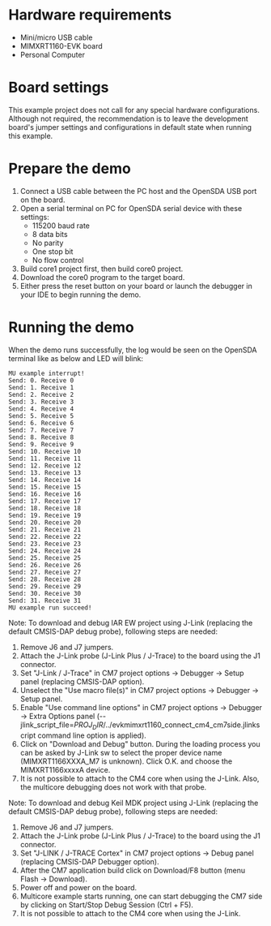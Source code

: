 Hardware requirements
===================
- Mini/micro USB cable
- MIMXRT1160-EVK board
- Personal Computer

Board settings
============
This example project does not call for any special hardware configurations.
Although not required, the recommendation is to leave the development board's jumper settings
and configurations in default state when running this example.

Prepare the demo
===============
1.  Connect a USB cable between the PC host and the OpenSDA USB port on the board.
2.  Open a serial terminal on PC for OpenSDA serial device with these settings:
    - 115200 baud rate
    - 8 data bits
    - No parity
    - One stop bit
    - No flow control
3.  Build core1 project first, then build core0 project.
4.  Download the core0 program to the target board.
5.  Either press the reset button on your board or launch the debugger in your IDE to begin running the demo.

Running the demo
===============
When the demo runs successfully, the log would be seen on the OpenSDA terminal like as below and LED will blink:

~~~~~~~~~~~~~~~~~~~~~
MU example interrupt!
Send: 0. Receive 0
Send: 1. Receive 1
Send: 2. Receive 2
Send: 3. Receive 3
Send: 4. Receive 4
Send: 5. Receive 5
Send: 6. Receive 6
Send: 7. Receive 7
Send: 8. Receive 8
Send: 9. Receive 9
Send: 10. Receive 10
Send: 11. Receive 11
Send: 12. Receive 12
Send: 13. Receive 13
Send: 14. Receive 14
Send: 15. Receive 15
Send: 16. Receive 16
Send: 17. Receive 17
Send: 18. Receive 18
Send: 19. Receive 19
Send: 20. Receive 20
Send: 21. Receive 21
Send: 22. Receive 22
Send: 23. Receive 23
Send: 24. Receive 24
Send: 25. Receive 25
Send: 26. Receive 26
Send: 27. Receive 27
Send: 28. Receive 28
Send: 29. Receive 29
Send: 30. Receive 30
Send: 31. Receive 31
MU example run succeed!
~~~~~~~~~~~~~~~~~~~~~

Note:
To download and debug IAR EW project using J-Link (replacing the default CMSIS-DAP debug probe), following steps are needed:
1. Remove J6 and J7 jumpers.
2. Attach the J-Link probe (J-Link Plus / J-Trace) to the board using the J1 connector.
3. Set "J-Link / J-Trace" in CM7 project options -> Debugger -> Setup panel (replacing CMSIS-DAP option).
4. Unselect the "Use macro file(s)" in CM7 project options -> Debugger -> Setup panel.
5. Enable "Use command line options" in CM7 project options -> Debugger -> Extra Options panel 
   (--jlink_script_file=$PROJ_DIR$/../evkmimxrt1160_connect_cm4_cm7side.jlinkscript command line option is applied).
5. Click on "Download and Debug" button. During the loading process you can be asked by J-Link sw
   to select the proper device name (MIMXRT1166XXXA_M7 is unknown). Click O.K. and choose the MIMXRT1166xxxxA device.
6. It is not possible to attach to the CM4 core when using the J-Link. Also, the multicore debugging does not work with that probe.

Note:
To download and debug Keil MDK project using J-Link (replacing the default CMSIS-DAP debug probe), following steps are needed:
1. Remove J6 and J7 jumpers.
2. Attach the J-Link probe (J-Link Plus / J-Trace) to the board using the J1 connector.
3. Set "J-LINK / J-TRACE Cortex" in CM7 project options -> Debug panel (replacing CMSIS-DAP Debugger option).
4. After the CM7 application build click on Download/F8 button (menu Flash -> Download).
5. Power off and power on the board.
6. Multicore example starts running, one can start debugging the CM7 side by clicking on Start/Stop Debug Session (Ctrl + F5). 
7. It is not possible to attach to the CM4 core when using the J-Link.
